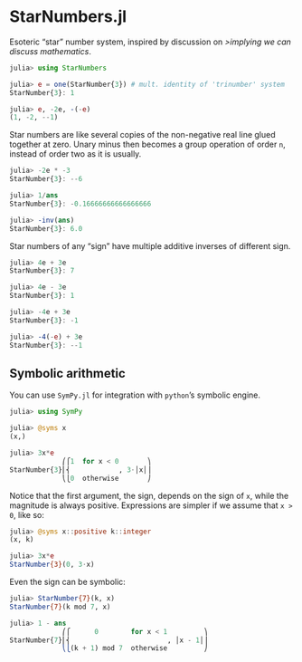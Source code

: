 # StarNumbers.jl
Esoteric “star” number system, inspired by discussion on _>implying we can discuss mathematics_.

```julia
julia> using StarNumbers

julia> e = one(StarNumber{3}) # mult. identity of 'trinumber' system
StarNumber{3}: 1

julia> e, -2e, -(-e)
(1, -2, --1)
```

Star numbers are like several copies of the non-negative real line glued together at zero.
Unary minus then becomes a group operation of order ``n``, instead of order two as it is usually.

```julia
julia> -2e * -3
StarNumber{3}: --6

julia> 1/ans
StarNumber{3}: -0.16666666666666666

julia> -inv(ans)
StarNumber{3}: 6.0
```

Star numbers of any “sign” have multiple additive inverses of different sign.

```julia
julia> 4e + 3e
StarNumber{3}: 7

julia> 4e - 3e
StarNumber{3}: 1

julia> -4e + 3e
StarNumber{3}: -1

julia> -4(-e) + 3e
StarNumber{3}: --1
```


## Symbolic arithmetic

You can use `SymPy.jl` for integration with `python`’s symbolic engine.

```julia
julia> using SymPy

julia> @syms x
(x,)

julia> 3x*e
             ⎛⎧1  for x < 0       ⎞
StarNumber{3}⎜⎨            , 3⋅│x│⎟
             ⎝⎩0  otherwise       ⎠

```

Notice that the first argument, the sign, depends on the sign of ``x``, while the magnitude is always positive.
Expressions are simpler if we assume that ``x > 0``, like so:

```julia
julia> @syms x::positive k::integer
(x, k)

julia> 3x*e
StarNumber{3}(0, 3⋅x)
```

Even the sign can be symbolic:

```julia
julia> StarNumber{7}(k, x)
StarNumber{7}(k mod 7, x)

julia> 1 - ans
             ⎛⎧      0        for x < 1         ⎞
StarNumber{7}⎜⎨                        , │x - 1│⎟
             ⎝⎩(k + 1) mod 7  otherwise         ⎠
```
